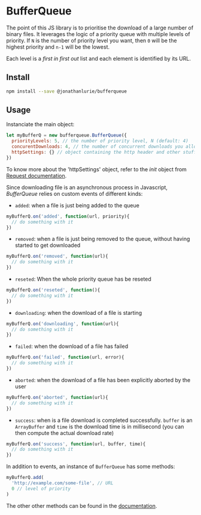# BufferQueue
The point of this JS library is to prioritise the download of a large number of binary files. It leverages the logic of a priority queue with multiple levels of priority. If `N` is the number of priority level you want, then `0` will be the highest priority and `n-1` will be the lowest.

Each level is a *first in first out* list and each element is identified by its URL.

## Install

``` bash
npm install --save @jonathanlurie/bufferqueue
```

## Usage
Instanciate the main object:
```javascript
let myBufferQ = new bufferqueue.BufferQueue({
  priorityLevels: 5, // the number of priority level, N (default: 4)
  concurentDownloads: 4, // the number of concurrent downloads you allow. (Chrome allows a max of 6) (default: 3)
  httpSettings: {} // object containing the http header and other stuff (default: {})
})
```
To know more about the 'httpSettings' object, refer to the *init* object from [Request documentation](https://developer.mozilla.org/en-US/docs/Web/API/Request/Request).

Since downloading file is an asynchronous process in Javascript, *BufferQueue* relies on custom events of different kinds:
- `added`: when a file is just being added to the queue
```javascript
myBufferQ.on('added', function(url, priority){
  // do something with it
})
```

- `removed`: when a file is just being removed to the queue, without having started to get downloaded
```javascript
myBufferQ.on('removed', function(url){
  // do something with it
})
```

- `reseted`: When the whole priority queue has be reseted
```javascript
myBufferQ.on('reseted', function(){
  // do something with it
})
```

- `downloading`: when the download of a file is starting
```javascript
myBufferQ.on('downloading', function(url){
  // do something with it
})
```

- `failed`: when the download of a file has failed
```javascript
myBufferQ.on('failed', function(url, error){
  // do something with it
})
```

- `aborted`: when the download of a file has been explicitly aborted by the user
```javascript
myBufferQ.on('aborted', function(url){
  // do something with it
})
```

- `success`: when is a file download is completed successfully. `buffer` is an `ArrayBuffer` and `time` is the download time is in millisecond (you can then compute the actual download rate)
```javascript
myBufferQ.on('success', function(url, buffer, time){
  // do something with it
})
```

In addition to events, an instance of `BufferQueue` has some methods:

```javascript
myBufferQ.add(
  'http://example.com/some-file', // URL
  0 // level of priority
)
```
The other other methods can be found in the [documentation](http://me.jonathanlurie.fr/bufferqueue/doc/#bufferqueue).
